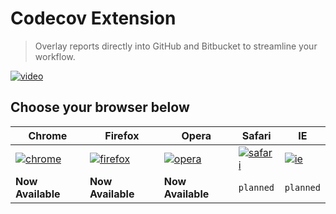 Codecov Extension
=================
> Overlay reports directly into GitHub and Bitbucket to streamline your workflow.

[![video][10]][11]


## Choose your browser below

|     **Chrome**    |    **Firefox**     |     **Opera**     |     **Safari**    |     **IE**    |
| ----------------- | ------------------ | ----------------- | ----------------- | ------------- |
| [![chrome][0]][1] | [![firefox][2]][3] | [![opera][4]][5]  | [![safari][6]][7] | [![ie][8]][9] |
| **Now Available** | **Now Available**  | **Now Available** | `planned`         | `planned`     |



[0]: http://www.iconarchive.com/download/i38830/google/chrome/Google-Chrome.ico "Review and install for Chrome"
[1]: https://chrome.google.com/webstore/detail/codecov-extension/keefkhehidemnokodkdkejapdgfjmijf
[2]: http://www.iconarchive.com/download/i51115/hopstarter/software/Mozilla-Firefox.ico "Review and install for Firefox"
[3]: https://addons.mozilla.org/en-US/firefox/addon/codecov-extension
[4]: https://cdn1.iconfinder.com/data/icons/android-png/256/Android-Opera-Mini.png  "Review and install for Opera"
[5]: https://addons.opera.com/en/extensions/details/codecov-extension
[6]: http://icons.iconarchive.com/icons/kyo-tux/aeon/256/Apps-Safari-icon.png "Help wanted"
[7]: https://github.com/codecov/browser-extension/issues/14
[8]: http://www.iconarchive.com/download/i45866/tatice/cristal-intense/Internet-Explorer.ico "Help wanted"
[9]: https://github.com/codecov/browser-extension/issues/15

[10]: https://cloud.githubusercontent.com/assets/2041757/9814630/7c8847d0-585d-11e5-887b-b5a19170ef61.png "Watch how on YouTube"
[11]: https://www.youtube.com/watch?v=d6wJKODB8_g
